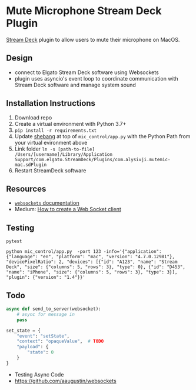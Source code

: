 # Mute Microphone Stream Deck Plugin

[Stream Deck](https://www.elgato.com/en/gaming/stream-deck) plugin
to allow users to mute their microphone on MacOS.

## Design

- connect to Elgato Stream Deck software using Websockets
- plugin uses asyncio's event loop to coordinate communication with Stream Deck software and manage system sound

## Installation Instructions

1. Download repo
1. Create a virtual environment with Python 3.7+
1. `pip install -r requirements.txt`
1. Update [shebang](https://en.wikipedia.org/wiki/Shebang_(Unix)) at top of `mic_control/app.py` with the Python Path from your virtual evironment above
1. Link folder `ln -s [path-to-file] /Users/[username]/Library/Application Support/com.elgato.StreamDeck/Plugins/com.alysivji.mutemic-mac.sdPlugin`
1. Restart StreamDeck software

## Resources

- [`websockets` documentation](https://websockets.readthedocs.io/en/stable/intro.html)
- Medium: [How to create a Web Socket client](https://medium.com/better-programming/how-to-create-a-websocket-in-python-b68d65dbd549)

## Testing

```console
pytest

python mic_control/app.py  -port 123 -info='{"application": {"language": "en", "platform": "mac", "version": "4.7.0.12981"}, "devicePixelRatio": 2, "devices": [{"id": "A123", "name": "Stream Deck", "size": {"columns": 5, "rows": 3}, "type": 0}, {"id": "D453", "name": "iPhone", "size": {"columns": 5, "rows": 3}, "type": 3}], "plugin": {"version": "1.4"}}'
```

## Todo

```python
async def send_to_server(websocket):
    # async for message in
    pass

set_state = {
    "event": "setState",
    "context": "opaqueValue",  # TODO
    "payload": {
        "state": 0
    }
}
```

- Testing Async Code
- https://github.com/aaugustin/websockets
